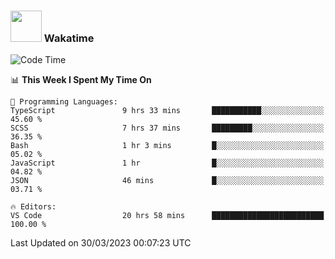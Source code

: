 ### <img src="https://media.giphy.com/media/VgCDAzcKvsR6OM0uWg/giphy.gif" width="50"> Wakatime

  <!--START_SECTION:waka-->
![Code Time](http://img.shields.io/badge/Code%20Time-1%2C346%20hrs%2044%20mins-blue)

📊 **This Week I Spent My Time On** 

```text
💬 Programming Languages: 
TypeScript               9 hrs 33 mins       ███████████░░░░░░░░░░░░░░   45.60 % 
SCSS                     7 hrs 37 mins       █████████░░░░░░░░░░░░░░░░   36.35 % 
Bash                     1 hr 3 mins         █░░░░░░░░░░░░░░░░░░░░░░░░   05.02 % 
JavaScript               1 hr                █░░░░░░░░░░░░░░░░░░░░░░░░   04.82 % 
JSON                     46 mins             █░░░░░░░░░░░░░░░░░░░░░░░░   03.71 % 

🔥 Editors: 
VS Code                  20 hrs 58 mins      █████████████████████████   100.00 % 
```


 Last Updated on 30/03/2023 00:07:23 UTC
<!--END_SECTION:waka-->
